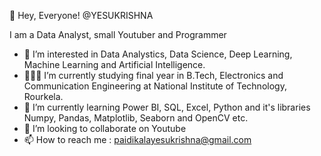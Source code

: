 👋 Hey, Everyone! @YESUKRISHNA

I am a Data Analyst, small Youtuber and Programmer

- 👀 I’m interested in Data Analystics, Data Science, Deep Learning, Machine Learning and Artificial Intelligence.
- 👨🏻‍🎓 I’m currently studying final year in B.Tech, Electronics and Communication Engineering at National Institute of Technology, Rourkela.
- 🌱 I’m currently learning Power BI, SQL, Excel, Python and it's libraries Numpy, Pandas, Matplotlib, Seaborn and OpenCV etc. 
- 💞️ I’m looking to collaborate on Youtube
- 📫 How to reach me : paidikalayesukrishna@gmail.com

<!---
YESUKRISHNA/YESUKRISHNA is a ✨ special ✨ repository because its `README.md` (this file) appears on your GitHub profile.
You can click the Preview link to take a look at your changes.
--->
